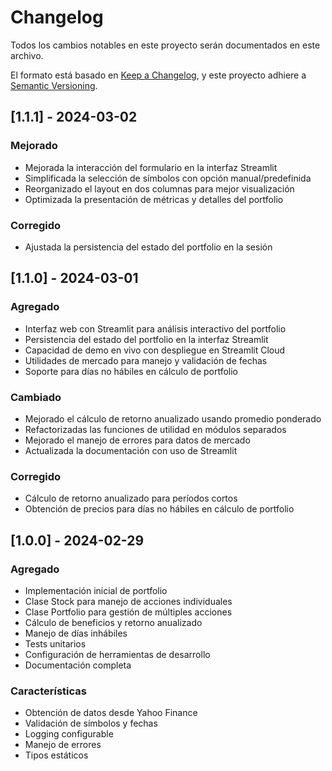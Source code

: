 # Changelog

Todos los cambios notables en este proyecto serán documentados en este archivo.

El formato está basado en [Keep a Changelog](https://keepachangelog.com/es-ES/1.0.0/),
y este proyecto adhiere a [Semantic Versioning](https://semver.org/spec/v2.0.0.html).

## [1.1.1] - 2024-03-02

### Mejorado
- Mejorada la interacción del formulario en la interfaz Streamlit
- Simplificada la selección de símbolos con opción manual/predefinida
- Reorganizado el layout en dos columnas para mejor visualización
- Optimizada la presentación de métricas y detalles del portfolio

### Corregido
- Ajustada la persistencia del estado del portfolio en la sesión

## [1.1.0] - 2024-03-01

### Agregado
- Interfaz web con Streamlit para análisis interactivo del portfolio
- Persistencia del estado del portfolio en la interfaz Streamlit
- Capacidad de demo en vivo con despliegue en Streamlit Cloud
- Utilidades de mercado para manejo y validación de fechas
- Soporte para días no hábiles en cálculo de portfolio

### Cambiado
- Mejorado el cálculo de retorno anualizado usando promedio ponderado
- Refactorizadas las funciones de utilidad en módulos separados
- Mejorado el manejo de errores para datos de mercado
- Actualizada la documentación con uso de Streamlit

### Corregido
- Cálculo de retorno anualizado para períodos cortos
- Obtención de precios para días no hábiles en cálculo de portfolio


## [1.0.0] - 2024-02-29

### Agregado
- Implementación inicial de portfolio
- Clase Stock para manejo de acciones individuales
- Clase Portfolio para gestión de múltiples acciones
- Cálculo de beneficios y retorno anualizado
- Manejo de días inhábiles
- Tests unitarios
- Configuración de herramientas de desarrollo
- Documentación completa

### Características
- Obtención de datos desde Yahoo Finance
- Validación de símbolos y fechas
- Logging configurable
- Manejo de errores
- Tipos estáticos
